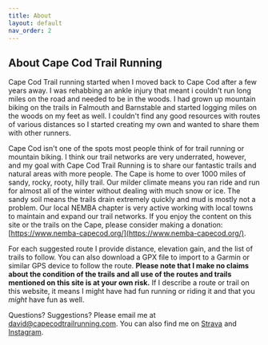 ```yaml
---
title: About
layout: default
nav_order: 2
---
```

## About Cape Cod Trail Running

Cape Cod Trail running started when I moved back to Cape Cod after a few years away. I was rehabbing an ankle injury that meant i couldn't run long miles on the road and needed to be in the woods. I had grown up mountain biking on the trails in Falmouth and Barnstable and started logging miles on the woods on my feet as well. I couldn't find any good resources with routes of various distances so I started creating my own and wanted to share them with other runners.

Cape Cod isn't one of the spots most people think of for trail running or mountain biking. I think our trail networks are very underrated, however, and my goal with Cape Cod Trail Running is to share our fantastic trails and natural areas with more people. The Cape is home to over 1000 miles of sandy, rocky, rooty, hilly trail. Our milder climate means you ran ride and run for almost all of the winter without dealing with much snow or ice. The sandy soil means the trails drain extremely quickly and mud is mostly not a problem. Our local NEMBA chapter is very active working with local towns to maintain and expand our trail networks. If you enjoy the content on this site or the trails on the Cape, please consider making a donation: [https://www.nemba-capecod.org/](https://www.nemba-capecod.org/).

For each suggested route I provide distance, elevation gain, and the list of trails to follow. You can also download a GPX file to import to a Garmin or similar GPS device to follow the route. **Please note that I make no claims about the condition of the trails and all use of the routes and trails mentioned on this site is at your own risk.** If I describe a route or trail on this website, it means I might have had fun running or riding it and that you _might_ have fun as well.

Questions? Suggestions? Please email me at david@capecodtrailrunning.com. You can also find me on [Strava](https://www.strava.com/athletes/1007355) and [Instagram](https://www.instagram.com/frigidlight/).